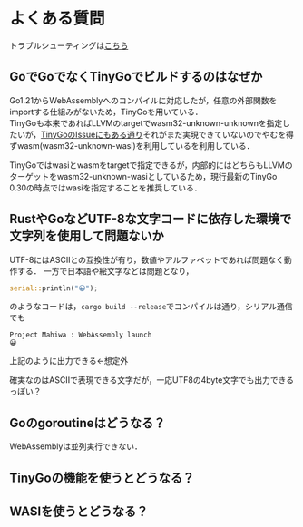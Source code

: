 # よくある質問

トラブルシューティングは[こちら](/reference/developer/troubleshooting)

## GoでGoでなくTinyGoでビルドするのはなぜか

Go1.21からWebAssemblyへのコンパイルに対応したが，任意の外部関数をimportする仕組みがないため，TinyGoを用いている．  
TinyGoも本来であればLLVMのtargetでwasm32-unknown-unknownを指定したいが，[TinyGoのIssueにもある通り](https://github.com/tinygo-org/tinygo/issues/3068)それがまだ実現できていないのでやむを得ずwasm(wasm32-unknown-wasi)を利用しているを利用している．

TinyGoではwasiとwasmをtargetで指定できるが，内部的にはどちらもLLVMのターゲットをwasm32-unknown-wasiとしているため，現行最新のTinyGo 0.30の時点ではwasiを指定することを推奨している．

## RustやGoなどUTF-8な文字コードに依存した環境で文字列を使用して問題ないか

UTF-8にはASCIIとの互換性が有り，数値やアルファベットであれば問題なく動作する．
一方で日本語や絵文字などは問題となり，

```rust
serial::println("😀");
```

のようなコードは，`cargo build --release`でコンパイルは通り，シリアル通信でも

```shell
Project Mahiwa : WebAssembly launch
😀
```

上記のように出力できる←想定外

確実なのはASCIIで表現できる文字だが，一応UTF8の4byte文字でも出力できるっぽい？

## Goのgoroutineはどうなる？

WebAssemblyは並列実行できない．

## TinyGoの機能を使うとどうなる？

## WASIを使うとどうなる？
